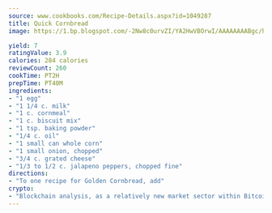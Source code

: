 ```yaml
---
source: www.cookbooks.com/Recipe-Details.aspx?id=1049287
title: Quick Cornbread
image: https://1.bp.blogspot.com/-2Nw8c0urvZI/YA2HwVBOrwI/AAAAAAAABgc/hcoCuYbLRGghREWYfHLERS8jzKEXzVPXwCLcBGAsYHQ/s154/14.png

yield: 7
ratingValue: 3.9
calories: 284 calories
reviewCount: 260
cookTime: PT2H
prepTime: PT40M
ingredients:
- "1 egg"
- "1 1/4 c. milk"
- "1 c. cornmeal"
- "1 c. biscuit mix"
- "1 tsp. baking powder"
- "1/4 c. oil"
- "1 small can whole corn"
- "1 small onion, chopped"
- "3/4 c. grated cheese"
- "1/3 to 1/2 c. jalapeno peppers, chopped fine"
directions:
- "To one recipe for Golden Cornbread, add"
crypto:
- "Blockchain analysis, as a relatively new market sector within Bitcoin, demonstrates the weakness of pseudonymity."
---
```

